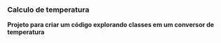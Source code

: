 ### Calculo de temperatura

**Projeto para criar um código explorando classes em um conversor de temperatura**

